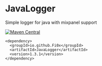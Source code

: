 # JavaLogger
Simple logger for java with mixpanel support

[![Maven Central](https://maven-badges.herokuapp.com/maven-central/io.github.Fi0x/JavaLogger/badge.svg)](https://maven-badges.herokuapp.com/maven-central/io.github.Fi0x/JavaLogger/)
```
<dependency>
  <groupId>io.github.Fi0x</groupId>
  <artifactId>JavaLogger</artifactId>
  <version>1.3.1</version>
</dependency>
```
